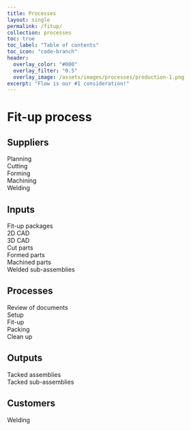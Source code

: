 ```yaml
---
title: Processes
layout: single
permalink: /fitup/
collection: processes
toc: true
toc_label: "Table of contents"
toc_icon: "code-branch"
header:
  overlay_color: "#000"
  overlay_filter: "0.5"
  overlay_image: /assets/images/processes/production-1.png
excerpt: "Flow is our #1 consideration!"
---
```

# Fit-up process

## Suppliers
Planning  
Cutting   
Forming  
Machining  
Welding  
## Inputs
Fit-up packages  
2D CAD  
3D CAD  
Cut parts  
Formed parts  
Machined parts  
Welded sub-assemblies  
## Processes
Review of documents  
Setup  
Fit-up    
Packing  
Clean up  
## Outputs
Tacked assemblies  
Tacked sub-assemblies  
## Customers
Welding  
